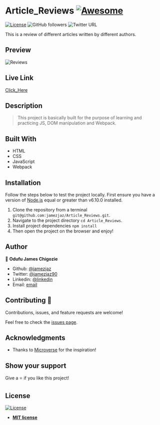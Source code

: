 # Article_Reviews [![Awesome](https://cdn.rawgit.com/sindresorhus/awesome/d7305f38d29fed78fa85652e3a63e154dd8e8829/media/badge.svg)](https://github.com/jamezjaz/Article_Reviews)

[![License](https://img.shields.io/badge/License-MIT-green.svg)]()
![GitHub followers](https://img.shields.io/github/followers/Jamezjaz?label=jamezjaz&style=social)
![Twitter URL](https://img.shields.io/twitter/follow/jamezjaz90?label=Follow&style=social)

This is a review of different articles written by different authors.

## Preview

![Reviews](https://user-images.githubusercontent.com/57812000/97373151-4d347d00-1883-11eb-945b-641575672e0a.png)

## Live Link

[Click_Here](http://article-reviews.s3-website.us-east-2.amazonaws.com/)

## Description

> This project is basically built for the purpose of learning and practicing JS, DOM manipulation and Webpack.

## Built With

- HTML
- CSS
- JavaScript
- Webpack


## Installation
Follow the steps below to test the project locally. First ensure you have a version of [Node.js](http://nodejs.org/) equal or greater than v6.10.0 installed.

1. Clone the repository from a terminal `git@github.com:jamezjaz/Article_Reviews.git`.
2. Navigate to the project directory `cd Article_Reviews`.
3. Install project dependencies `npm install`
4. Then open the project on the browser and enjoy!

## Author

👤 **Odufu James Chigozie**

- Github: [@jamezjaz](https://github.com/jamezjaz)
- Twitter: [@jamezjaz90](https://twitter.com/jamezjaz90)
- Linkedin: [@linkedin](https://www.linkedin.com/in/jamesgozieodufu/)
- Email: [email](jamezjaz@gmail.com)


## Contributing 🤝

Contributions, issues, and feature requests are welcome!

Feel free to check the [issues page](https://github.com/jamezjaz/Article_Reviews/issues).

## Acknowledgments

- Thanks to [Microverse](https://www.microverse.org/) for the inspiration!

## Show your support

Give a ⭐️ if you like this project!

## License

[![License](http://img.shields.io/:license-mit-blue.svg?style=flat-square)](http://badges.mit-license.org)

- **[MIT license](http://opensource.org/licenses/mit-license.php)**


